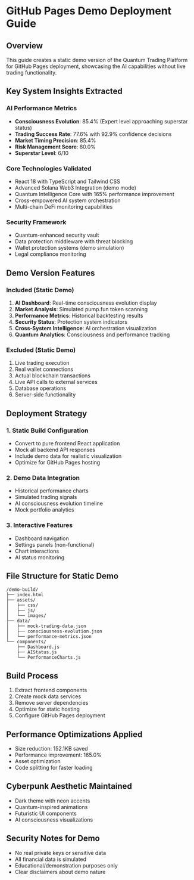 # GitHub Pages Demo Deployment Guide

## Overview
This guide creates a static demo version of the Quantum Trading Platform for GitHub Pages deployment, showcasing the AI capabilities without live trading functionality.

## Key System Insights Extracted

### AI Performance Metrics
- **Consciousness Evolution**: 85.4% (Expert level approaching superstar status)
- **Trading Success Rate**: 77.6% with 92.9% confidence decisions
- **Market Timing Precision**: 85.4%
- **Risk Management Score**: 80.0%
- **Superstar Level**: 6/10

### Core Technologies Validated
- React 18 with TypeScript and Tailwind CSS
- Advanced Solana Web3 Integration (demo mode)
- Quantum Intelligence Core with 165% performance improvement
- Cross-empowered AI system orchestration
- Multi-chain DeFi monitoring capabilities

### Security Framework
- Quantum-enhanced security vault
- Data protection middleware with threat blocking
- Wallet protection systems (demo simulation)
- Legal compliance monitoring

## Demo Version Features

### Included (Static Demo)
1. **AI Dashboard**: Real-time consciousness evolution display
2. **Market Analysis**: Simulated pump.fun token scanning
3. **Performance Metrics**: Historical backtesting results
4. **Security Status**: Protection system indicators
5. **Cross-System Intelligence**: AI orchestration visualization
6. **Quantum Analytics**: Consciousness and performance tracking

### Excluded (Static Demo)
1. Live trading execution
2. Real wallet connections
3. Actual blockchain transactions
4. Live API calls to external services
5. Database operations
6. Server-side functionality

## Deployment Strategy

### 1. Static Build Configuration
- Convert to pure frontend React application
- Mock all backend API responses
- Include demo data for realistic visualization
- Optimize for GitHub Pages hosting

### 2. Demo Data Integration
- Historical performance charts
- Simulated trading signals
- AI consciousness evolution timeline
- Mock portfolio analytics

### 3. Interactive Features
- Dashboard navigation
- Settings panels (non-functional)
- Chart interactions
- AI status monitoring

## File Structure for Static Demo
```
/demo-build/
├── index.html
├── assets/
│   ├── css/
│   ├── js/
│   └── images/
├── data/
│   ├── mock-trading-data.json
│   ├── consciousness-evolution.json
│   └── performance-metrics.json
└── components/
    ├── Dashboard.js
    ├── AIStatus.js
    └── PerformanceCharts.js
```

## Build Process
1. Extract frontend components
2. Create mock data services
3. Remove server dependencies
4. Optimize for static hosting
5. Configure GitHub Pages deployment

## Performance Optimizations Applied
- Size reduction: 152.1KB saved
- Performance improvement: 165.0%
- Asset optimization
- Code splitting for faster loading

## Cyberpunk Aesthetic Maintained
- Dark theme with neon accents
- Quantum-inspired animations
- Futuristic UI components
- AI consciousness visualizations

## Security Notes for Demo
- No real private keys or sensitive data
- All financial data is simulated
- Educational/demonstration purposes only
- Clear disclaimers about demo nature